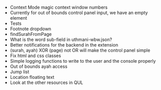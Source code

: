 - Context Mode magic context window numbers
- Currently for out of bounds control panel input, we have an empty element
- Tests
- Footnote dropdown
- findSurahFromPage
- What is the word sub-field in uthmani-wbw.json?
- Better notifications for the backend in the extension
- (surah, ayah) XOR (page) not OR will make the control panel simple
- Fix html and css classes
- Simple logging functions to write to the user and the console properly
- Out of bounds ayah access
- Jump list
- Location floating text
- Look at the other resources in QUL
